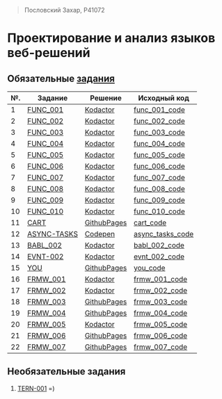 > Пословский Захар, P41072 

# Проектирование и анализ языков веб-решений


## Обязательные [задания](https://github.com/GossJS/ifmo-2019/tree/tasks-2020-spring) 

| №.  | Задание                                        | Решение                                                                     | Исходный код                                                                                   |
| --- | ---------------------------------------------- | --------------------------------------------------------------------------- | ---------------------------------------------------------------------------------------------- |
| 1   | [FUNC_001](https://kodaktor.ru/func_001)       | [Kodactor](https://kodaktor.ru/func_001_5b0ee)                              | [func_001_code](https://github.com/Flickque/ZakharWebLabs/blob/master/func/func-001.js)        |
| 2   | [FUNC_002](https://kodaktor.ru/func_002)       | [Kodactor](https://kodaktor.ru/func_ea09d)                                  | [func_002_code](https://github.com/Flickque/ZakharWebLabs/blob/master/func/func-002.js)        |
| 3   | [FUNC_003](https://kodaktor.ru/func_003)       | [Kodactor](https://kodaktor.ru/func_ab491)                                  | [func_003_code](https://github.com/Flickque/ZakharWebLabs/blob/master/func/func-003.js)        |
| 4   | [FUNC_004](https://kodaktor.ru/func_004)       | [Kodactor](https://kodaktor.ru/func_2c913)                                  | [func_004_code](https://github.com/Flickque/ZakharWebLabs/blob/master/func/func-004.js)        |
| 5   | [FUNC_005](https://kodaktor.ru/func_005)       | [Kodactor](https://kodaktor.ru/func_b06e8)                                  | [func_005_code](https://github.com/Flickque/ZakharWebLabs/blob/master/func/func-005.js)        |
| 6   | [FUNC_006](https://kodaktor.ru/func_006)       | [Kodactor](https://kodaktor.ru/func_7d200)                                  | [func_006_code](https://github.com/Flickque/ZakharWebLabs/blob/master/func/func-006.js)        |
| 7   | [FUNC_007](https://kodaktor.ru/func_007)       | [Kodactor](https://kodaktor.ru/func_2ad67)                                  | [func_007_code](https://github.com/Flickque/ZakharWebLabs/blob/master/func/func-007.js)        |
| 8   | [FUNC_008](https://kodaktor.ru/func_008)       | [Kodactor](https://kodaktor.ru/func_dcdee)                                  | [func_008_code](https://github.com/Flickque/ZakharWebLabs/blob/master/func/func-008.js)        |
| 9   | [FUNC_009](https://kodaktor.ru/func_009)       | [Kodactor](https://kodaktor.ru/func_911ce)                                  | [func_009_code](https://github.com/Flickque/ZakharWebLabs/blob/master/func/func-009.js)        |
| 10  | [FUNC_010](https://kodaktor.ru/func_010)       | [Kodactor](https://kodaktor.ru/func_e0ba2)                                  | [func_010_code](https://github.com/Flickque/ZakharWebLabs/blob/master/func/func-0010.js)       |
| 11  | [CART](https://kodaktor.ru/g/cart)             | [GithubPages](https://flickque.github.io/ZakharWebLabs/cart/dist/)          | [cart_code](https://github.com/Flickque/ZakharWebLabs/tree/master/cart)                        |
| 12  | [ASYNC-TASKS](https://kodaktor.ru/async_tasks) | [Codepen](https://codepen.io/flickque/pen/xxZjyeg)                          | [async_tasks_code](https://github.com/Flickque/ZakharWebLabs/tree/master/async_tasks/asycn.js) |
| 13  | [BABL_002](https://kodaktor.ru/babl_002)       | [Kodactor](https://kodaktor.ru/bind02032018_a172a)                          | [babl_002_code](https://github.com/Flickque/ZakharWebLabs/blob/master/babl/babl-002.js)        |
| 14  | [EVNT-002](https://kodaktor.ru/evnt_002)       | [Kodactor](https://kodaktor.ru/custom_b1137)                                | [evnt_002_code](https://github.com/Flickque/ZakharWebLabs/blob/master/evnt/evnt-002.js)        |
| 15  | [YOU](https://kodaktor.ru/evnt_002)            | [GithubPages](https://flickque.github.io/ZakharWebLabs/you/)                | [you_code](https://github.com/Flickque/ZakharWebLabs/tree/master/you/)                         |
| 16  | [FRMW_001](https://kodaktor.ru/frmw_001)       | [Kodactor](https://kodaktor.ru/frmw_ad9b6)                                  | [frmw_001_code](https://github.com/Flickque/ZakharWebLabs/blob/master/frmw/frmw-001.js)        |
| 17  | [FRMW_002](https://kodaktor.ru/frmw_002)       | [Kodactor](https://kodaktor.ru/vue_starter_ed33b)                           | [frmw_002_code](https://github.com/Flickque/ZakharWebLabs/blob/master/frmw/frmw-002.js)        |
| 18  | [FRMW_003](https://kodaktor.ru/frmw_003)       | [GithubPages](https://flickque.github.io/ZakharWebLabs/frmw/frmw-003/dist/) | [frmw_003_code](https://github.com/Flickque/ZakharWebLabs/tree/master/frmw/frmw-003)           |
| 19  | [FRMW_004](https://kodaktor.ru/frmw_004)       | [GithubPages](https://flickque.github.io/ZakharWebLabs/frmw/frmw-004/dist/) | [frmw_004_code](https://github.com/Flickque/ZakharWebLabs/tree/master/frmw/frmw-004)           |
| 20  | [FRMW_005](https://kodaktor.ru/frmw_005)       | [Kodactor](https://kodaktor.ru/jsmixer_bd0f7)                               | [frmw_005_code](https://github.com/Flickque/ZakharWebLabs/blob/master/frmw-005.js)             |
| 21  | [FRMW_006](https://kodaktor.ru/frmw_006)       | [GithubPages](https://flickque.github.io/ZakharWebLabs/frmw/elm/)           | [frmw_006_code](https://github.com/Flickque/ZakharWebLabs/tree/master/frmw/elm/)               |
| 22  | [FRMW_007](https://kodaktor.ru/frmw_007)       | [GithubPages](https://flickque.github.io/ZakharWebLabs/frmw/frmw-007/)      | [frmw_007_code](https://github.com/Flickque/ZakharWebLabs/tree/master/frmw/frmw-007)           |
## Необязательные задания
1. [TERN-001](https://kodaktor.ru/tern_74f1f)
=)

